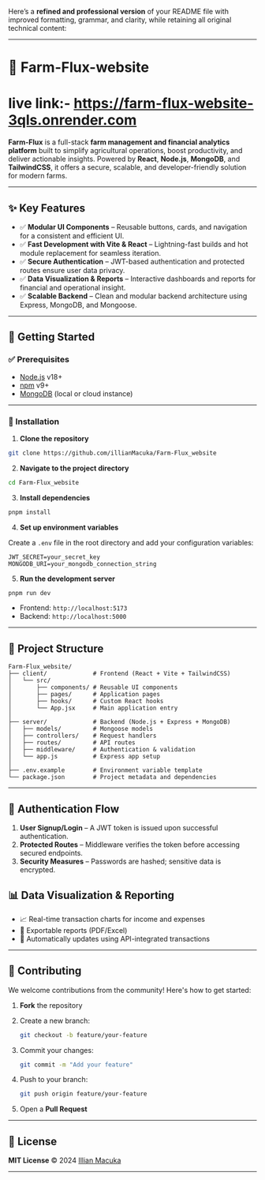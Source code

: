 Here’s a **refined and professional version** of your README file with improved formatting, grammar, and clarity, while retaining all original technical content:

---

# 🌾 Farm-Flux-website
# live link:- https://farm-flux-website-3qls.onrender.com

**Farm-Flux** is a full-stack **farm management and financial analytics platform** built to simplify agricultural operations, boost productivity, and deliver actionable insights. Powered by **React**, **Node.js**, **MongoDB**, and **TailwindCSS**, it offers a secure, scalable, and developer-friendly solution for modern farms.

---

## ✨ Key Features

* ✅ **Modular UI Components** – Reusable buttons, cards, and navigation for a consistent and efficient UI.
* ✅ **Fast Development with Vite & React** – Lightning-fast builds and hot module replacement for seamless iteration.
* ✅ **Secure Authentication** – JWT-based authentication and protected routes ensure user data privacy.
* ✅ **Data Visualization & Reports** – Interactive dashboards and reports for financial and operational insight.
* ✅ **Scalable Backend** – Clean and modular backend architecture using Express, MongoDB, and Mongoose.

---

## 🚀 Getting Started

### ✅ Prerequisites

* [Node.js](https://nodejs.org/) v18+
* [npm](https://www.npmjs.com/) v9+
* [MongoDB](https://www.mongodb.com/) (local or cloud instance)

---

### 🔧 Installation

1. **Clone the repository**

```bash
git clone https://github.com/illianMacuka/Farm-Flux_website
```

2. **Navigate to the project directory**

```bash
cd Farm-Flux_website
```

3. **Install dependencies**

```bash
pnpm install
```

4. **Set up environment variables**

Create a `.env` file in the root directory and add your configuration variables:

```env
JWT_SECRET=your_secret_key
MONGODB_URI=your_mongodb_connection_string
```

5. **Run the development server**

```bash
pnpm run dev
```

* Frontend: `http://localhost:5173`
* Backend: `http://localhost:5000`

---

## 📂 Project Structure

```plaintext
Farm-Flux_website/
├── client/             # Frontend (React + Vite + TailwindCSS)
│   └── src/
│       ├── components/ # Reusable UI components
│       ├── pages/      # Application pages
│       ├── hooks/      # Custom React hooks
│       └── App.jsx     # Main application entry
│
├── server/             # Backend (Node.js + Express + MongoDB)
│   ├── models/         # Mongoose models
│   ├── controllers/    # Request handlers
│   ├── routes/         # API routes
│   ├── middleware/     # Authentication & validation
│   └── app.js          # Express app setup
│
├── .env.example        # Environment variable template
└── package.json        # Project metadata and dependencies
```

---

## 🔐 Authentication Flow

1. **User Signup/Login** – A JWT token is issued upon successful authentication.
2. **Protected Routes** – Middleware verifies the token before accessing secured endpoints.
3. **Security Measures** – Passwords are hashed; sensitive data is encrypted.


## 📊 Data Visualization & Reporting

* 📈 Real-time transaction charts for income and expenses
* 📄 Exportable reports (PDF/Excel)
* 🔄 Automatically updates using API-integrated transactions

---

## 🤝 Contributing

We welcome contributions from the community! Here's how to get started:

1. **Fork** the repository
2. Create a new branch:

   ```bash
   git checkout -b feature/your-feature
   ```
3. Commit your changes:

   ```bash
   git commit -m "Add your feature"
   ```
4. Push to your branch:

   ```bash
   git push origin feature/your-feature
   ```
5. Open a **Pull Request**

---

## 📜 License

**MIT License** © 2024 [Illian Macuka](https://github.com/illianMacuka)

---

